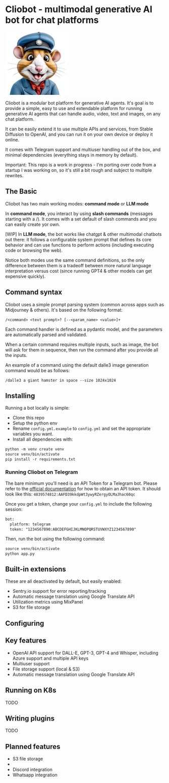 # Cliobot - multimodal generative AI bot for chat platforms

![Clio Bot](clio.jpg)

Cliobot is a modular bot platform for generative AI agents. It's goal is to provide a simple, easy to use and extendable
platform for running generative AI agents that can handle audio, video, text and images, on any chat platform.

It can be easily extend it to use multiple APIs and services, from Stable Diffusion to OpenAI, and you can run it on
your own device or deploy it online.

It comes with Telegram support and multiuser handling out of the box, and minimal dependencies (everything stays in
memory by default).

Important: This repo is a work in progress - I'm porting over code from a startup I was working on, so it's still a bit
rough and subject to multiple rewrites.

## The Basic

Cliobot has two main working modes: __command mode__ or __LLM mode__

In __command mode__, you interact by using __slash commands__ (messages starting with a /). It comes with a set default
of slash commands and you can easily create yor own.

[WIP] In __LLM mode__, the bot works like chatgpt & other multimodal chatbots out there: it follows a configurable
system prompt that defines its core behavior and can use functions to perform actions (including executing code or
browsing the web).

Notice both modes use the same command definitions, so the only difference between them is a tradeoff between more
natural language interpretation versus cost (since running GPT4 & other models can get expensive quickly).

## Command syntax

Cliobot uses a simple prompt parsing system (common across apps such as Midjourney & others). It's based on the
following format:

```
/<command> <text prompt>? [--<param_name> <value>]+
```

Each command handler is defined as a pydantic model, and the parameters are automatically parsed and validated.

When a certain command requires multiple inputs, such as image, the bot will ask for them in sequence, then run the
command after you provide all the inputs.

An example of a command using the default dalle3 image generation command would be as follows:

```
/dalle3 a giant hamster in space --size 1024x1024
```

## Installing

Running a bot locally is simple:

- Clone this repo
- Setup the python env
- Rename `config.yml.example` to `config.yml` and set the appropriate variables you want.
- Install all dependencies with:

```
python -m venv create venv
source venv/bin/activate
pip install -r requirements.txt
```

### Running Cliobot on Telegram

The bare minimum you'll need is an API Token for a Telegram bot. Please refer to
the [official documentation](https://core.telegram.org/bots/tutorial#obtain-your-bot-token) for how to obtain an API
token. It should look like this: `4839574812:AAFD39kkdpWt3ywyRZergyOLMaJhac60qc`

Once you get a token, change your `config.yml` to include the following session:

```
bot:
  platform: telegram
  token: "1234567890:ABCDEFGHIJKLMNOPQRSTUVWXYZ1234567890"
```

Then, run the bot using the following command:

```
source venv/bin/activate
python app.py
```

## Built-in extensions

These are all deactivated by default, but easily enabled:

- Sentry.io support for error reporting/tracking
- Automatic message translation using Google Translate API
- Utilization metrics using MixPanel
- S3 for file storage

## Configuring

## Key features

- OpenAI API support for DALL-E, GPT-3, GPT-4 and Whisper, including Azure support and multiple API keys
- Multiuser support
- File storage support (local & S3)
- Automatic message translation using Google Translate API

## Running on K8s

TODO

## Writing plugins

TODO

## Planned features

- S3 file storage
-
- Discord integration
- Whatsapp integration

